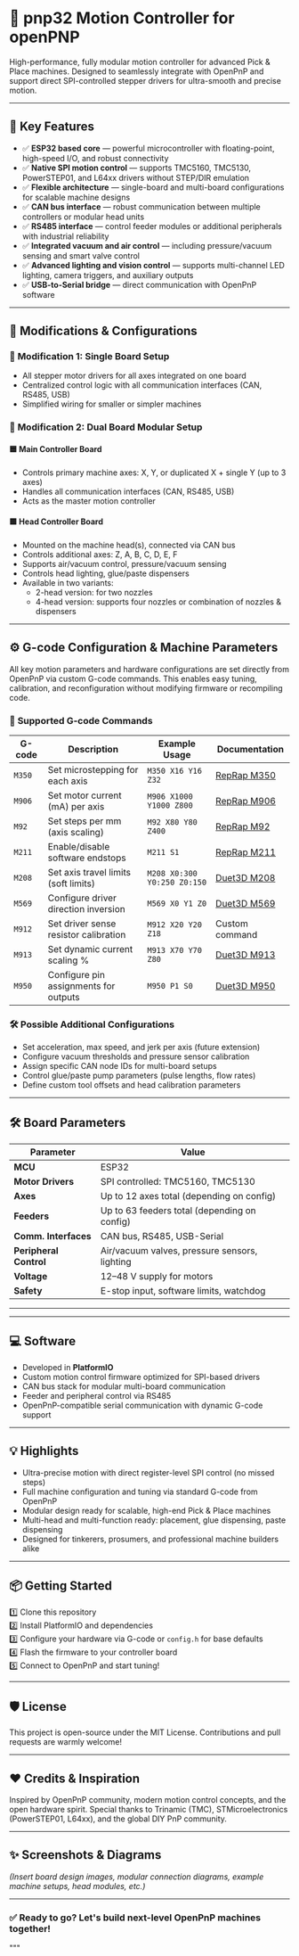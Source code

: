 # 🎯 **pnp32 Motion Controller for openPNP**

High-performance, fully modular motion controller for advanced Pick & Place machines. Designed to seamlessly integrate with OpenPnP and support direct SPI-controlled stepper drivers for ultra-smooth and precise motion.

---

## 🚀 **Key Features**

- ✅ **ESP32 based core** — powerful microcontroller with floating-point, high-speed I/O, and robust connectivity
- ✅ **Native SPI motion control** — supports TMC5160, TMC5130, PowerSTEP01, and L64xx drivers without STEP/DIR emulation
- ✅ **Flexible architecture** — single-board and multi-board configurations for scalable machine designs
- ✅ **CAN bus interface** — robust communication between multiple controllers or modular head units
- ✅ **RS485 interface** — control feeder modules or additional peripherals with industrial reliability
- ✅ **Integrated vacuum and air control** — including pressure/vacuum sensing and smart valve control
- ✅ **Advanced lighting and vision control** — supports multi-channel LED lighting, camera triggers, and auxiliary outputs
- ✅ **USB-to-Serial bridge** — direct communication with OpenPnP software

---

## 🧩 **Modifications & Configurations**

### 🔹 **Modification 1: Single Board Setup**

- All stepper motor drivers for all axes integrated on one board
- Centralized control logic with all communication interfaces (CAN, RS485, USB)
- Simplified wiring for smaller or simpler machines

### 🔹 **Modification 2: Dual Board Modular Setup**

#### 🟦 **Main Controller Board**

- Controls primary machine axes: X, Y, or duplicated X + single Y (up to 3 axes)
- Handles all communication interfaces (CAN, RS485, USB)
- Acts as the master motion controller

#### 🟩 **Head Controller Board**

- Mounted on the machine head(s), connected via CAN bus
- Controls additional axes: Z, A, B, C, D, E, F
- Supports air/vacuum control, pressure/vacuum sensing
- Controls head lighting, glue/paste dispensers
- Available in two variants:
  - 2-head version: for two nozzles
  - 4-head version: supports four nozzles or combination of nozzles & dispensers

---

## ⚙️ **G-code Configuration & Machine Parameters**

All key motion parameters and hardware configurations are set directly from OpenPnP via custom G-code commands. This enables easy tuning, calibration, and reconfiguration without modifying firmware or recompiling code.

### 💬 **Supported G-code Commands**

| G-code        | Description                                 | Example Usage                        | Documentation |
|---------------|---------------------------------------------|-------------------------------------|---------------|
| `M350`        | Set microstepping for each axis            | `M350 X16 Y16 Z32`                 | [RepRap M350](https://marlinfw.org/docs/gcode/M350.html) |
| `M906`        | Set motor current (mA) per axis           | `M906 X1000 Y1000 Z800`           | [RepRap M906](https://marlinfw.org/docs/gcode/M906.html) |
| `M92`         | Set steps per mm (axis scaling)           | `M92 X80 Y80 Z400`                | [RepRap M92](https://marlinfw.org/docs/gcode/M092.html) |
| `M211`        | Enable/disable software endstops          | `M211 S1`                          | [RepRap M211](https://marlinfw.org/docs/gcode/M211.html) |
| `M208`        | Set axis travel limits (soft limits)      | `M208 X0:300 Y0:250 Z0:150`      | [Duet3D M208](https://docs.duet3d.com/User_manual/Reference/Gcode#m208) |
| `M569`        | Configure driver direction inversion      | `M569 X0 Y1 Z0`                   | [Duet3D M569](https://docs.duet3d.com/User_manual/Reference/Gcode#m569) |
| `M912`        | Set driver sense resistor calibration     | `M912 X20 Y20 Z18`               | Custom command |
| `M913`        | Set dynamic current scaling %            | `M913 X70 Y70 Z80`              | [Duet3D M913](https://docs.duet3d.com/User_manual/Reference/Gcode#m913) |
| `M950`        | Configure pin assignments for outputs    | `M950 P1 S0`                     | [Duet3D M950](https://docs.duet3d.com/User_manual/Reference/Gcode#m950) |


### 🛠 **Possible Additional Configurations**

- Set acceleration, max speed, and jerk per axis (future extension)
- Configure vacuum thresholds and pressure sensor calibration
- Assign specific CAN node IDs for multi-board setups
- Control glue/paste pump parameters (pulse lengths, flow rates)
- Define custom tool offsets and head calibration parameters

---

## 🛠 **Board Parameters**

| Parameter              | Value                                                 |
|------------------------|-------------------------------------------------------|
| **MCU**                | ESP32                                                 |
| **Motor Drivers**      | SPI controlled: TMC5160, TMC5130                      |
| **Axes**               | Up to 12 axes total (depending on config)             |
| **Feeders**            | Up to 63 feeders total (depending on config)          |
| **Comm. Interfaces**   | CAN bus, RS485, USB-Serial                            |
| **Peripheral Control** | Air/vacuum valves, pressure sensors, lighting         |
| **Voltage**            | 12–48 V supply for motors                             |
| **Safety**             | E-stop input, software limits, watchdog               |

---




---

## 💻 **Software**

- Developed in **PlatformIO**
- Custom motion control firmware optimized for SPI-based drivers
- CAN bus stack for modular multi-board communication
- Feeder and peripheral control via RS485
- OpenPnP-compatible serial communication with dynamic G-code support

---

## 💡 **Highlights**

- Ultra-precise motion with direct register-level SPI control (no missed steps)
- Full machine configuration and tuning via standard G-code from OpenPnP
- Modular design ready for scalable, high-end Pick & Place machines
- Multi-head and multi-function ready: placement, glue dispensing, paste dispensing
- Designed for tinkerers, prosumers, and professional machine builders alike

---

## 📦 **Getting Started**

1️⃣ Clone this repository  
2️⃣ Install PlatformIO and dependencies  
3️⃣ Configure your hardware via G-code or `config.h` for base defaults  
4️⃣ Flash the firmware to your controller board  
5️⃣ Connect to OpenPnP and start tuning!

---

## 🛡 **License**

This project is open-source under the MIT License. Contributions and pull requests are warmly welcome!

---

## ❤️ **Credits & Inspiration**

Inspired by OpenPnP community, modern motion control concepts, and the open hardware spirit. Special thanks to Trinamic (TMC), STMicroelectronics (PowerSTEP01, L64xx), and the global DIY PnP community.

---

## ✨ **Screenshots & Diagrams**

*(Insert board design images, modular connection diagrams, example machine setups, head modules, etc.)*

---

### ✅ **Ready to go? Let's build next-level OpenPnP machines together!**
"""